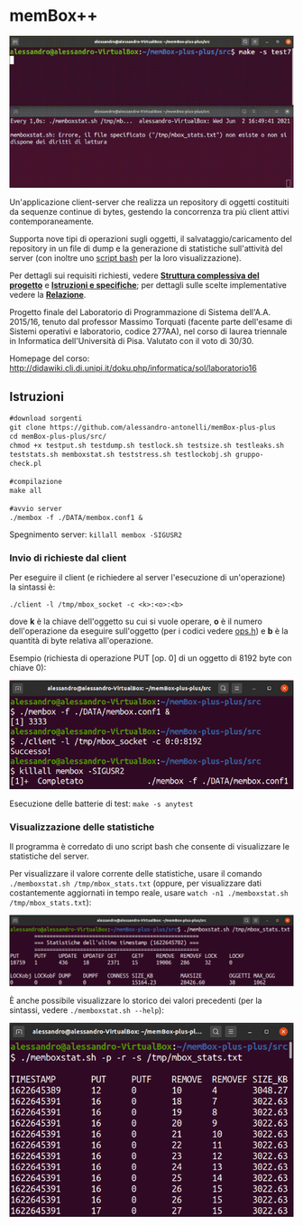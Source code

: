 # memBox++
![screenshot](screenshot/statistiche%20ultimo%20timestamp%20aggiornamento%20continuo.gif "Esecuzione di una batteria di operazioni con visualizzazione delle statistiche in tempo reale")

Un'applicazione client-server che realizza un repository di oggetti costituiti da sequenze continue di bytes, gestendo la concorrenza tra più client attivi contemporaneamente.

Supporta nove tipi di operazioni sugli oggetti, il salvataggio/caricamento del repository in un file di dump e la generazione di statistiche sull'attività del server (con inoltre uno [script bash](src/memboxstat.sh) per la loro visualizzazione).

Per dettagli sui requisiti richiesti, vedere [__Struttura complessiva del progetto__](Struttura%20complessiva%20del%20progetto.pdf) e [__Istruzioni e specifiche__](Istruzioni%20e%20specifiche.txt); per dettagli sulle scelte implementative vedere la [__Relazione__](Relazione/Relazione.pdf).

Progetto finale del Laboratorio di Programmazione di Sistema dell'A.A. 2015/16, tenuto dal professor Massimo Torquati (facente parte dell'esame di Sistemi operativi e laboratorio, codice 277AA), nel corso di laurea triennale in Informatica dell'Università di Pisa. Valutato con il voto di 30/30.

Homepage del corso: http://didawiki.cli.di.unipi.it/doku.php/informatica/sol/laboratorio16

## Istruzioni
``` Shell Session
#download sorgenti
git clone https://github.com/alessandro-antonelli/memBox-plus-plus
cd memBox-plus-plus/src/
chmod +x testput.sh testdump.sh testlock.sh testsize.sh testleaks.sh teststats.sh memboxstat.sh teststress.sh testlockobj.sh gruppo-check.pl

#compilazione
make all

#avvio server
./membox -f ./DATA/membox.conf1 &
```

Spegnimento server: `killall membox -SIGUSR2`

### Invio di richieste dal client
Per eseguire il client (e richiedere al server l'esecuzione di un'operazione) la sintassi è:

``` Shell Session
./client -l /tmp/mbox_socket -c <k>:<o>:<b>
```

dove __k__ è la chiave dell'oggetto su cui si vuole operare, __o__ è il numero dell'operazione da eseguire sull'oggetto (per i codici vedere [ops.h](src/ops.h)) e __b__ è la quantità di byte relativa all'operazione.

Esempio (richiesta di operazione PUT [op. 0] di un oggetto di 8192 byte con chiave 0):

![screenshot](screenshot/comando%20singolo.png "Esecuzione di un comando singolo")

Esecuzione delle batterie di test: `make -s anytest`

### Visualizzazione delle statistiche
Il programma è corredato di uno script bash che consente di visualizzare le statistiche del server.

Per visualizzare il valore corrente delle statistiche, usare il comando `./memboxstat.sh /tmp/mbox_stats.txt` (oppure, per visualizzare dati costantemente aggiornati in tempo reale, usare `watch -n1 ./memboxstat.sh /tmp/mbox_stats.txt`):

![screenshot](screenshot/statistiche%20ultimo%20timestamp.png "Statistiche: valore corrente")

È anche possibile visualizzare lo storico dei valori precedenti (per la sintassi, vedere `./memboxstat.sh --help`):

![screenshot](screenshot/statistiche%20tutti%20timestamp.png "Statistiche: storico dei valori precedenti")
